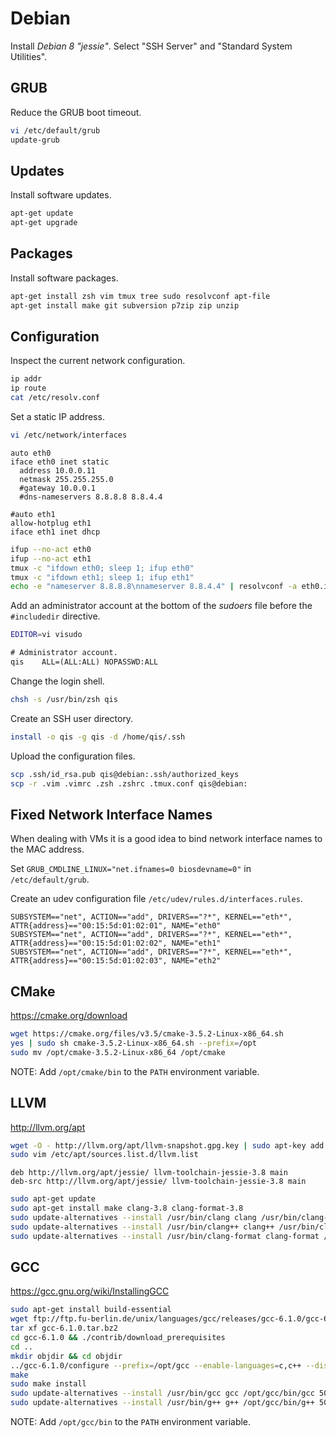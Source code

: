 # Debian
Install *Debian 8 "jessie"*. Select "SSH Server" and "Standard System Utilities".


## GRUB
Reduce the GRUB boot timeout.

```sh
vi /etc/default/grub
update-grub
```


## Updates
Install software updates.

```sh
apt-get update
apt-get upgrade
```


## Packages
Install software packages.

```sh
apt-get install zsh vim tmux tree sudo resolvconf apt-file
apt-get install make git subversion p7zip zip unzip
```


## Configuration
Inspect the current network configuration.

```sh
ip addr
ip route
cat /etc/resolv.conf
```

Set a static IP address.

```sh
vi /etc/network/interfaces
```

```nginx
auto eth0
iface eth0 inet static
  address 10.0.0.11
  netmask 255.255.255.0
  #gateway 10.0.0.1
  #dns-nameservers 8.8.8.8 8.8.4.4

#auto eth1
allow-hotplug eth1
iface eth1 inet dhcp
```

```sh
ifup --no-act eth0
ifup --no-act eth1
tmux -c "ifdown eth0; sleep 1; ifup eth0"
tmux -c "ifdown eth1; sleep 1; ifup eth1"
echo -e "nameserver 8.8.8.8\nnameserver 8.8.4.4" | resolvconf -a eth0.inet  # Only on Debian 7.9 and older.
```

Add an administrator account at the bottom of the *sudoers* file before the `#includedir` directive.

```sh
EDITOR=vi visudo
```

```diff
# Administrator account.
qis    ALL=(ALL:ALL) NOPASSWD:ALL
```

Change the login shell.

```sh
chsh -s /usr/bin/zsh qis
```

Create an SSH user directory.

```sh
install -o qis -g qis -d /home/qis/.ssh
```

Upload the configuration files.

```sh
scp .ssh/id_rsa.pub qis@debian:.ssh/authorized_keys
scp -r .vim .vimrc .zsh .zshrc .tmux.conf qis@debian:
```


## Fixed Network Interface Names
When dealing with VMs it is a good idea to bind network interface names to the MAC address.

Set `GRUB_CMDLINE_LINUX="net.ifnames=0 biosdevname=0"` in `/etc/default/grub`.

Create an udev configuration file `/etc/udev/rules.d/interfaces.rules`.

```
SUBSYSTEM=="net", ACTION=="add", DRIVERS=="?*", KERNEL=="eth*", ATTR{address}=="00:15:5d:01:02:01", NAME="eth0"
SUBSYSTEM=="net", ACTION=="add", DRIVERS=="?*", KERNEL=="eth*", ATTR{address}=="00:15:5d:01:02:02", NAME="eth1"
SUBSYSTEM=="net", ACTION=="add", DRIVERS=="?*", KERNEL=="eth*", ATTR{address}=="00:15:5d:01:02:03", NAME="eth2"
```


## CMake
<https://cmake.org/download>

```sh
wget https://cmake.org/files/v3.5/cmake-3.5.2-Linux-x86_64.sh
yes | sudo sh cmake-3.5.2-Linux-x86_64.sh --prefix=/opt
sudo mv /opt/cmake-3.5.2-Linux-x86_64 /opt/cmake
```

NOTE: Add `/opt/cmake/bin` to the `PATH` environment variable.


## LLVM
<http://llvm.org/apt>

```sh
wget -O - http://llvm.org/apt/llvm-snapshot.gpg.key | sudo apt-key add -
sudo vim /etc/apt/sources.list.d/llvm.list
```

```
deb http://llvm.org/apt/jessie/ llvm-toolchain-jessie-3.8 main
deb-src http://llvm.org/apt/jessie/ llvm-toolchain-jessie-3.8 main
```

```sh
sudo apt-get update
sudo apt-get install make clang-3.8 clang-format-3.8
sudo update-alternatives --install /usr/bin/clang clang /usr/bin/clang-3.8 50
sudo update-alternatives --install /usr/bin/clang++ clang++ /usr/bin/clang++-3.8 50
sudo update-alternatives --install /usr/bin/clang-format clang-format /usr/bin/clang-format-3.8 50
```


## GCC
<https://gcc.gnu.org/wiki/InstallingGCC>

```sh
sudo apt-get install build-essential
wget ftp://ftp.fu-berlin.de/unix/languages/gcc/releases/gcc-6.1.0/gcc-6.1.0.tar.bz2
tar xf gcc-6.1.0.tar.bz2
cd gcc-6.1.0 && ./contrib/download_prerequisites
cd ..
mkdir objdir && cd objdir
../gcc-6.1.0/configure --prefix=/opt/gcc --enable-languages=c,c++ --disable-multilib
make
sudo make install
sudo update-alternatives --install /usr/bin/gcc gcc /opt/gcc/bin/gcc 50
sudo update-alternatives --install /usr/bin/g++ g++ /opt/gcc/bin/g++ 50
```

NOTE: Add `/opt/gcc/bin` to the `PATH` environment variable.
